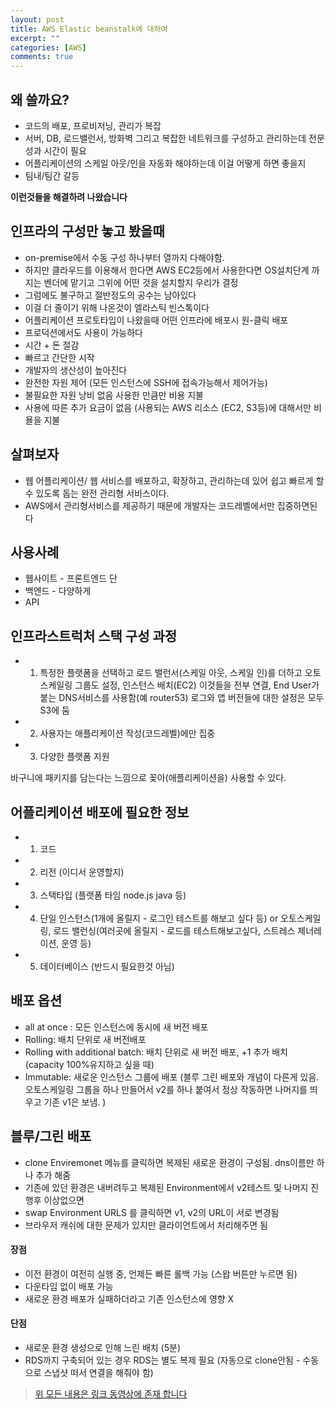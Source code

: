 ```yaml
---
layout: post
title: AWS Elastic beanstalk에 대하여
excerpt: ""
categories: [AWS]
comments: true
---
```


## 왜 쓸까요?
- 코드의 배포, 프로비저닝, 관리가 복잡
- 서버, DB, 로드밸런서, 방화벽 그리고 복잡한 네트워크를 구성하고 관리하는데 전문성과 시간이 필요
- 어플리케이션의 스케일 아웃/인을 자동화 해야하는데 이걸 어떻게 하면 좋을지
- 팀내/팀간 갈등

**이런것들을 해결하려 나왔습니다**

## 인프라의 구성만 놓고 봤을때 
- on-premise에서 수동 구성 하나부터 열까지 다해야함. 
- 하지만 클라우드를 이용해서 한다면 AWS EC2등에서 사용한다면 OS설치단계 까지는 벤더에 맡기고 그위에 어떤 것을 설치할지 우리가 결정
- 그럼에도 불구하고 절반정도의 공수는 남아있다
- 이걸 더 줄이기 위해 나온것이 엘라스틱 빈스톡이다
- 어플리케이션 프로토타입이 나왔을때 어떤 인프라에 배포시 원-클릭 배포
- 프로덕션에서도 사용이 가능하다
- 시간 + 돈 절감
- 빠르고 간단한 시작
- 개발자의 생산성이 높아진다
- 완전한 자원 제어 (모든 인스턴스에 SSH에 접속가능해서 제어가능)
- 불필요한 자원 낭비 없음 사용한 만큼만 비용 지불
- 사용에 따른 추가 요금이 없음 (사용되는 AWS 리소스 (EC2, S3등)에 대해서만 비욜을 지불

## 살펴보자
- 웹 어플리케이션/ 웹 서비스를 배포하고, 확장하고, 관리하는데 있어 쉽고 빠르게 할 수 있도록 돕는 완전 관리형 서비스이다.
- AWS에서 관리형서비스를 제공하기 때문에 개발자는 코드레벨에서만 집중하면된다

## 사용사례
- 웹사이트 - 프론트엔드 단
- 백엔드 - 다양하게
- API

## 인프라스트럭처 스택 구성 과정
- 1. 특정한 플랫폼을 선택하고 로드 밸런서(스케일 아웃, 스케일 인)를 더하고 오토 스케일링 그룹도 설정, 인스턴스 배치(EC2) 이것들을 전부 연결, End User가 붙는 DNS서비스를 사용함(예 router53)  로그와 앱 버전들에 대한 설정은 모두 S3에 둠
- 2. 사용자는 애플리케이션 작성(코드레벨)에만 집중 
- 3. 다양한 플랫폼 지원

바구니에 패키지를 담는다는 느낌으로 꽂아(애플리케이션을) 사용할 수 있다.

## 어플리케이션 배포에 필요한 정보
- 1. 코드
- 2. 리전 (이디서 운영할지)
- 3. 스택타입 (플랫폼 타임 node.js java 등)
- 4. 단일 인스턴스(1개에 올릴지 - 로그인 테스트를 해보고 싶다 등) or 오토스케일링, 로드 밸런싱(여러곳에 올릴지 - 로드를 테스트해보고싶다, 스트레스 제너레이션, 운영 등)
- 5. 데이터베이스 (반드시 필요한것 아님)

## 배포 옵션
- all at once : 모든 인스턴스에 동시에 새 버전 배포
- Rolling: 배치 단위로 새 버전배포 
- Rolling with additional batch: 배치 단위로 새 버전 배포, +1 추가 배치 (capacity 100%유지하고 싶을 때)
- Immutable: 새로운 인스턴스 그룹에 배포 (블루 그린 배포와 개념이 다른게 있음. 오토스케일링 그룹을 하나 만들어서 v2를 하나 붙여서 정상 작동하면 나머지를 띄우고 기존 v1은 보냄. )

## 블루/그린 배포
- clone Enviremonet 메뉴를 클릭하면 복제된 새로운 환경이 구성됨. dns이름만 하나 추가 해줌
- 기존에 있던 환경은 내버려두고 복제된 Environment에서 v2테스트 및 나머지 진행후 이상없으면
- swap Environment URLS 를 클릭하면 v1, v2의 URL이 서로 변경됨
- 브라우저 캐쉬에 대한 문제가 있지만 클라이언트에서 처리해주면 됨

#### 장점
- 이전 환경이 여전히 실행 중, 언제든 빠른 롤백 가능 (스왑 버튼만 누르면 됨)
- 다운타임 없이 배포 가능
- 새로운 환경 배포가 실패하더라고 기존 인스턴스에 영향 X

#### 단점
- 새로운 환경 생성으로 인해 느린 배치 (5분)
- RDS까지 구축되어 있는 경우 RDS는 별도 복제 필요 (자동으로 clone안됨 - 수동으로 스냅샷 떠서 연결을 해줘야 함)

> [위 모든 내용은 링크 동영상에 존재 합니다](https://www.youtube.com/watch?v=AfRnvsRxZ_0)